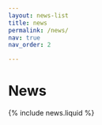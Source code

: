 ```yaml
---
layout: news-list
title: news
permalink: /news/
nav: true
nav_order: 2

---
```


# News

{% include news.liquid %}
